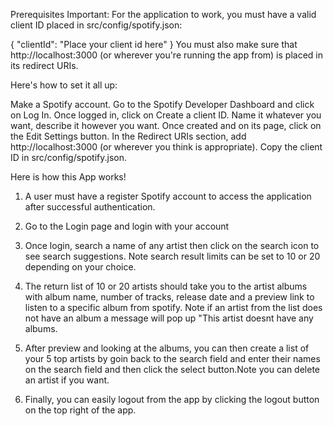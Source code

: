 

Prerequisites
Important: For the application to work, you must have a valid client ID placed in src/config/spotify.json:

{
  "clientId": "Place your client id here"
}
You must also make sure that http://localhost:3000 (or wherever you're running the app from) is placed in its redirect URIs.

Here's how to set it all up:

Make a Spotify account.
Go to the Spotify Developer Dashboard and click on Log In.
Once logged in, click on Create a client ID.
Name it whatever you want, describe it however you want.
Once created and on its page, click on the Edit Settings button.
In the Redirect URIs section, add http://localhost:3000 (or wherever you think is appropriate).
Copy the client ID in src/config/spotify.json.




Here is how this App works!

1. A user must have a register Spotify account to access the application after successful authentication.

2. Go to the Login page and login with your account

3. Once login, search a name of any artist then click on the search icon to see search suggestions. Note search result limits can be set to 10 or 20 depending on your choice.

4. The return list of 10 or 20 artists should take you to the artist albums with album name, number of tracks, release date and a preview link to listen to a specific album from spotify. Note if an artist from the list does not have an album a message will pop up "This artist doesnt have any albums.

5. After preview and looking at the albums, you can then create a list of your 5 top artists by goin back to the search field  and enter their names on the search field and then click the select button.Note you can delete an artist if you want.

6. Finally, you can easily logout from the app by clicking the logout button on the top right of the app.
